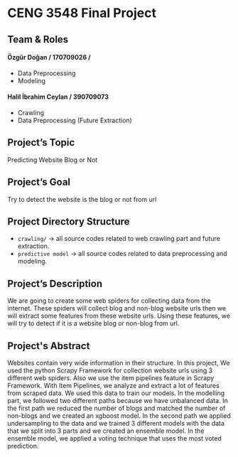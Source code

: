 # CENG 3548 Final Project

## Team & Roles
#### Özgür Doğan / 170709026 / 
- Data Preprocessing
- Modeling
#### Halil İbrahim Ceylan / 390709073
- Crawling
- Data Preprocessing (Future Extraction)

## Project’s Topic
Predicting Website Blog or Not

## Project’s Goal
Try to detect the website is the blog or not from url

## Project Directory Structure
- `crawling/` -> all source codes related to web crawling part and future extraction.
- `predictive model` -> all source codes related to data preprocessing and modeling.

## Project’s Description
We are going to create some web spiders for collecting data from the internet. These spiders will collect blog and non-blog website urls then we will extract some features from these website urls. Using these features, we will try to detect if it is a website blog or non-blog from url. 

## Project's Abstract
Websites contain very wide information in their structure. In this project, We used the python Scrapy Framework for collection website urls using 3 different web spiders. Also we use the item pipelines feature in Scrapy Framework. With Item Pipelines, we analyze and extract a lot of features from scraped data. We used this data to train our models. In the modelling part, we followed two different paths because we have unbalanced data. In the first path we reduced the number of blogs and matched the number of non-blogs and we created an xgboost model. In the second path  we applied undersampling to the data and we trained 3 different models with the data that we split into 3 parts and we created an ensemble model. In the ensemble model, we applied a voting technique that uses the most voted prediction.
